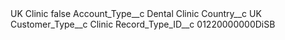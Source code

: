 <?xml version="1.0" encoding="UTF-8"?>
<CustomMetadata xmlns="http://soap.sforce.com/2006/04/metadata" xmlns:xsi="http://www.w3.org/2001/XMLSchema-instance" xmlns:xsd="http://www.w3.org/2001/XMLSchema">
    <label>UK Clinic</label>
    <protected>false</protected>
    <values>
        <field>Account_Type__c</field>
        <value xsi:type="xsd:string">Dental Clinic</value>
    </values>
    <values>
        <field>Country__c</field>
        <value xsi:type="xsd:string">UK</value>
    </values>
    <values>
        <field>Customer_Type__c</field>
        <value xsi:type="xsd:string">Clinic</value>
    </values>
    <values>
        <field>Record_Type_ID__c</field>
        <value xsi:type="xsd:string">01220000000DiSB</value>
    </values>
</CustomMetadata>
